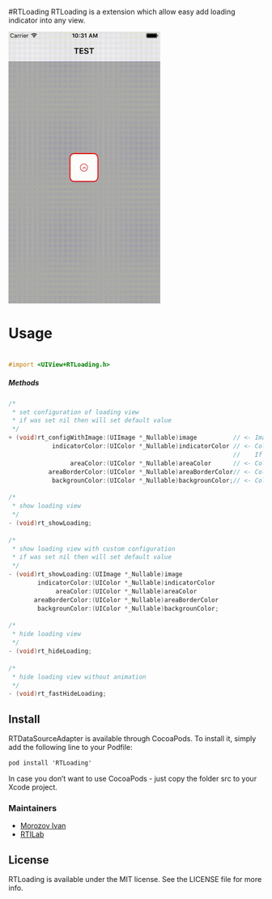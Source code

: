 #RTLoading
RTLoading is a extension which allow easy add loading indicator into any view.

<img src="https://github.com/RTILab/RTLoading/blob/master/Images/image.gif" width="300">

# Usage
```objective-c

#import <UIView+RTLoading.h>

```
##### Methods

```objective-c
/*
 * set configuration of loading view
 * if was set nil then will set default value
 */
+ (void)rt_configWithImage:(UIImage *_Nullable)image          // <- Image of indicator. Max size is 40x40
            indicatorColor:(UIColor *_Nullable)indicatorColor // <- Color of indicator image.
                                                              //    If color is clear then will not be set tint of color of image.
                 areaColor:(UIColor *_Nullable)areaColor      // <- Color of area under indicator.
           areaBorderColor:(UIColor *_Nullable)areaBorderColor// <- Color of area border
            backgrounColor:(UIColor *_Nullable)backgrounColor;// <- Color of view which will block content

/*
 * show loading view
 */
- (void)rt_showLoading;

/*
 * show loading view with custom configuration
 * if was set nil then will set default value
 */
- (void)rt_showLoading:(UIImage *_Nullable)image
        indicatorColor:(UIColor *_Nullable)indicatorColor
             areaColor:(UIColor *_Nullable)areaColor
       areaBorderColor:(UIColor *_Nullable)areaBorderColor
        backgrounColor:(UIColor *_Nullable)backgrounColor;

/*
 * hide loading view
 */
- (void)rt_hideLoading;

/*
 * hide loading view without animation
 */
- (void)rt_fastHideLoading;
```


## Install

RTDataSourceAdapter is available through CocoaPods. To install it, simply add the following line to your Podfile:

```objective-c
pod install 'RTLoading'
```
In case you don’t want to use CocoaPods - just copy the folder src to your Xcode project.

### Maintainers
- [Morozov Ivan](https://github.com/Allui)
- [RTILab](https://github.com/RTILab)

## License

RTLoading is available under the MIT license. See the LICENSE file for more info.
